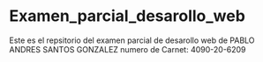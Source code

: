 # Examen_parcial_desarollo_web
Este es el repsitorio del examen parcial de desarollo web de PABLO ANDRES SANTOS GONZALEZ numero de Carnet: 4090-20-6209
